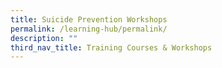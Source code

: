 ```yaml
---
title: Suicide Prevention Workshops
permalink: /learning-hub/permalink/
description: ""
third_nav_title: Training Courses & Workshops
---
```

